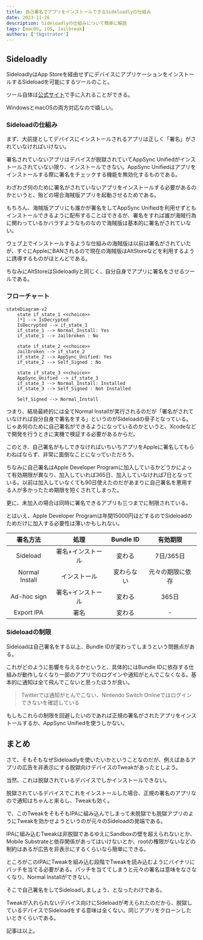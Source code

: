 ```yaml
---
title: 自己署名でアプリをインストールできるSideloadlyの仕組み
date: 2023-11-26
description: Sideloadlyの仕組みについて簡単に解説
tags: [macOS, iOS, Jailbreak]
authors: ['tkgstrator']
---
```


## Sideloadly

SideloadlyはApp Storeを経由せずにデバイスにアプリケーションをインストールするSideloadを可能にするツールのこと。

ツール自体は[公式サイト](https://sideloadly.io/)で手に入れることができる。

WindowsとmacOSの両方対応なので嬉しい。

### Sideloadの仕組み

まず、大前提としてデバイスにインストールされるアプリは正しく「署名」がされていなければいけない。

署名されていないアプリはデバイスが脱獄されていてAppSync Unifiedがインストールされていない限り、インストールできない。AppSync Unifiedはアプリをインストールする際に署名をチェックする機能を無効化するものである。

わざわざ何のために署名がされていないアプリをインストールする必要があるのかというと、殆どの場合海賊版アプリを起動させるためである。

もちろん、海賊版アプリにも誰かが署名をしてAppSync Unifiedを利用せずともインストールできるように配布することはできるが、署名をすれば誰が海賊行為に関わっているかバラすようなものなので海賊版は基本的に署名がされていない。

ウェブ上でインストールするような仕組みの海賊版は以前は署名がされていたが、すぐにAppleにBANされるので現在の海賊版はAltStoreなどを利用するように誘導するものがほとんどである。

ちなみにAltStoreはSideloadlyと同じく、自分自身でアプリに署名をさせるツールである。

### フローチャート

```mermaid
stateDiagram-v2
    state if_state_1 <<choice>>
    [*] --> IsDecrypted
    IsDecrypted --> if_state_1
    if_state_1 --> Normal_Install: Yes
    if_state_1 --> Jailbroken : No

    state if_state_2 <<choice>>
    Jailbroken --> if_state_2
    if_state_2 --> AppSync_Unified: Yes
    if_state_2 --> Self_Signed : No

    state if_state_3 <<choice>>
    AppSync_Unified --> if_state_3
    if_state_3 --> Normal_Install: Installed
    if_state_3 --> Self_Signed : Not Installed

    Self_Signed --> Normal_Install
```

つまり、結局最終的には全てNormal Installが実行されるのだが「署名がされていなければ自分自身で署名をする」というのがSideloadの骨子となっている。じゃあ何のために自己署名ができるようになっているのかというと、Xcodeなどで開発を行うときに実機で検証する必要があるからだ。

このとき、自己署名がもしできなければいちいちアプリをAppleに署名してもらわねばならず、非常に面倒なことになっていただろう。

ちなみに自己署名はApple Developer Programに加入しているかどうかによって有効期限が異なり、加入していれば365日、加入していなければ7日となっている。以前は加入していなくても90日使えたのだがあまりに自己署名を悪用する人が多かったため期限を短くされてしまった。

更に、未加入の場合は同時に署名できるアプリも三つまでに制限されている。

とはいえ、Apple Developer Programは年間15000円ほどするのでSideloadのためだけに加入する必要性は薄いかもしれない。

| 署名方法       | 処理              | Bundle ID  | 有効期限         |
| :------------: | :---------------: | :--------: | :--------------: |
| Sideload       | 署名+インストール | 変わる     | 7日/365日        |
| Normal Install | インストール      | 変わらない | 元々の期限に依存 |
| Ad-hoc sign    | 署名+インストール | 変わる     | 365日            |
| Export IPA     | 署名              | 変わる     | -                |

### Sideloadの制限

Sideloadは自己署名をする以上、Bundle IDが変わってしまうという問題点がある。

これがどのように影響を与えるかというと、具体的にはBundle IDに依存する仕組みが動作しなくなり一部のアプリでのログインや通知がとんでこなくなる。基本的に通知は全て飛んでこないと思ったほうが良い。

> Twitterでは通知がとんでこない、Nintendo Switch Onlineではログインできないを確認している

もしもこれらの制限を回避したいのであれば正規の署名がされたアプリをインストールするか、AppSync Unifiedを使うしかない。

## まとめ

さて、そもそもなぜSideloadlyを使いたいかということなのだが、例えばあるアプリの広告を非表示にする脱獄向けデバイスのTweakがあったとしよう。

当然、これは脱獄されているデバイスでしかインストールできない。

脱獄されているデバイスでこれをインストールした場合、正規の署名のアプリなので通知はちゃんと来るし、Tweakも効く。

で、このTweakをそもそもIPAに組み込んでしまって未脱獄でも脱獄アプリのようにTweakを効かせようというのが元々のSideloadの発端である。

IPAに組み込むTweakは非脱獄であるゆえにSandboxの壁を超えられないとか、Mobile Substrateと依存関係があってはいけないとか、rootの権限がないなどの制約はあるが広告を非表示にするくらいなら簡単にできる。

ところがこのIPAにTweakを組み込む段階でTweakを読み込むようにバイナリにパッチを当てる必要がある。パッチを当ててしまうと元々の署名は意味をなさなくなり、Normal Installができない。

そこで自己署名をしてSideloadしましょう、となったわけである。

Tweakが入れられないデバイス向けにSideloadが考えられたのだから、脱獄しているデバイスでSideloadをする意味は全くない。同じアプリをクローンしたいときくらいである。

記事は以上。
